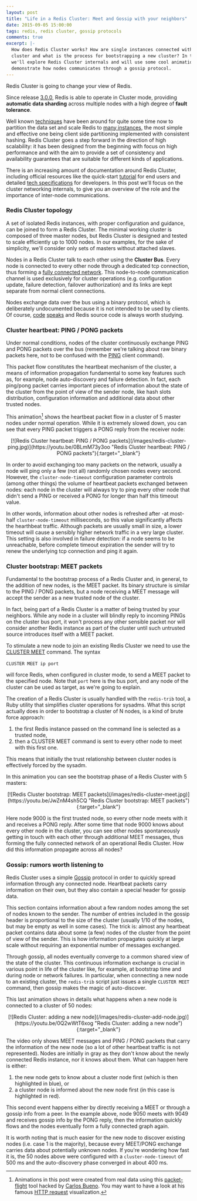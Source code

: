 ```yaml
---
layout: post
title: "Life in a Redis Cluster: Meet and Gossip with your neighbors"
date: 2015-09-05 15:00:00
tags: redis, redis cluster, gossip protocols
comments: true
excerpt: |-
  How does Redis Cluster works? How are single instances connected within a
  cluster and what is the process for bootstrapping a new cluster? In this post
  we'll explore Redis Cluster internals and will use some cool animations to
  demonstrate how nodes communicates through a gossip protocol.
---
```


Redis Cluster is going to change your view of Redis.

Since release [3.0.0](https://groups.google.com/d/msg/redis-db/dO0bFyD_THQ/Uoo2GjIx6qgJ), Redis is able to operate in Cluster mode, providing **automatic data sharding** across multiple nodes with a high degree of **fault tolerance**.

Well known [techniques](http://redis.io/topics/partitioning) have been around for quite some time now to partition the data set and scale Redis to [many instances](http://highscalability.com/blog/2014/8/27/the-12m-opssec-redis-cloud-cluster-single-server-unbenchmark.html), the most simple and effective one being client side partitioning implemented with consistent hashing. Redis Cluster goes a step forward in the direction of high scalability: it has been designed from the beginning with focus on high performance and with the aim to provide a set of consistency and availability guarantees that are suitable for different kinds of applications.

There is an increasing amount of documentation around Redis Cluster, including official resources like the quick-start [tutorial](http://redis.io/topics/cluster-tutorial) for end users and detailed [tech specifications](http://redis.io/topics/cluster-spec) for developers. In this post we'll focus on the cluster networking internals, to give you an overview of the role and the importance of inter-node communications.

### Redis Cluster topology ###

A set of isolated Redis instances, with proper configuration and guidance, can be joined to form a Redis Cluster. The minimal working cluster is composed of three master nodes, but Redis Cluster is designed and tested to scale efficiently up to 1000 nodes. In our examples, for the sake of simplicity, we'll consider only sets of masters without attached slaves.

Nodes in a Redis Cluster talk to each other using the **Cluster Bus**. Every node is connected to every other node through a dedicated tcp connection, thus forming a [fully connected network](https://en.wikipedia.org/wiki/Network_topology#Mesh). This node-to-node communication channel is used exclusively for cluster operations (e.g. configuration update, failure detection, failover authorization) and its links are kept separate from normal client connections.

Nodes exchange data over the bus using a binary protocol, which is deliberately undocumented because it is not intended to be used by clients. Of course, [code](https://github.com/antirez/redis/blob/unstable/src/cluster.h) [speaks](https://github.com/antirez/redis/blob/unstable/src/cluster.c) and Redis source code is always worth studying.

### Cluster heartbeat: PING / PONG packets ###

Under normal conditions, nodes of the cluster continuously exchange PING and PONG packets over the bus (remember we're talking about raw binary packets here, not to be confused with the [PING](http://redis.io/commands/ping) client command).

This packet flow constitutes the heartbeat mechanism of the cluster, a means of information propagation fundamental to some key features such as, for example, node auto-discovery and failure detection. In fact, each ping/pong packet carries important pieces of information about the state of the cluster from the point of view of the sender node, like hash slots distribution, configuration information and additional data about other trusted nodes.

This animation[^animation] shows the heartbeat packet flow in a cluster of 5 master nodes under normal operation. While it is extremely slowed down, you can see that every PING packet triggers a PONG reply from the receiver node:

<div style="text-align: center;" markdown="1">
[![Redis Cluster heartbeat: PING / PONG packets](/images/redis-cluster-ping.jpg)](https://youtu.be/0BLmM73y3oo "Redis Cluster heartbeat: PING / PONG packets"){:target="_blank"}
</div>

In order to avoid exchanging too many packets on the network, usually a node will ping only a few (not all) randomly chosen nodes every second. However, the `cluster-node-timeout` configuration parameter controls (among other things) the volume of heartbeat packets exchanged between nodes: each node in the cluster will always try to ping every other node that didn't send a PING or received a PONG for longer than half this timeout value.

In other words, information about other nodes is refreshed after -at most- half `cluster-node-timeout` milliseconds, so this value significantly affects the hearthbeat traffic. Although packets are usually small in size, a lower timeout will cause a sensibly higher network traffic in a very large cluster. This setting is also involved in failure detection: if a node seems to be unreachable, before complete timeout expiration the sender will try to renew the underlying tcp connection and ping it again.

### Cluster bootstrap: MEET packets ###

Fundamental to the bootstrap process of a Redis Cluster and, in general, to the addition of new nodes, is the MEET packet. Its binary structure is similar to the PING / PONG packets, but a node receiving a MEET message will accept the sender as a new trusted node of the cluster.

In fact, being part of a Redis Cluster is a matter of being trusted by your neighbors. While any node in a cluster will blindly reply to incoming PINGs on the cluster bus port, it won't process any other sensible packet nor will consider another Redis instance as part of the cluster until such untrusted source introduces itself with a MEET packet.

To stimulate a new node to join an existing Redis Cluster we need to use the [CLUSTER MEET](http://redis.io/commands/cluster-meet) command. The syntax

`CLUSTER MEET ip port`

will force Redis, when configured in cluster mode, to send a MEET packet to the specified node. Note that `port` here is the bus port, and any node of the cluster can be used as target, as we're going to explain.

The creation of a Redis Cluster is usually handled with the `redis-trib` tool, a Ruby utility that simplifies cluster operations for sysadms. What this script actually does in order to bootstrap a cluster of N nodes, is a kind of brute force approach:

1. the first Redis instance passed on the command line is selected as a trusted node,
2. then a CLUSTER MEET command is sent to every other node to meet with this first one.

This means that initially the trust relationship between cluster nodes is effectively forced by the sysadm.

In this animation you can see the bootstrap phase of a Redis Cluster with 5 masters:

<div style="text-align: center;" markdown="1">
[![Redis Cluster bootstrap: MEET packets](/images/redis-cluster-meet.jpg)](https://youtu.be/JwZnM4sh5CQ "Redis Cluster bootstrap: MEET packets"){:target="_blank"}
</div>

Here node 9000 is the first trusted node, so every other node meets with it and receives a PONG reply. After some time that node 9000 knows about every other node in the cluster, you can see other nodes spontaneously getting in touch with each other through additional MEET messages, thus forming the fully connected network of an operational Redis Cluster. How did this information propagate across all nodes?

### Gossip: rumors worth listening to ###

Redis Cluster uses a simple [Gossip](https://en.wikipedia.org/wiki/Gossip_protocol) protocol in order to quickly spread information through any connected node. Heartbeat packets carry information on their own, but they also contain a special header for gossip data.

This section contains information about a few random nodes among the set of nodes known to the sender. The number of entries included in the gossip header is proportional to the size of the cluster (usually 1/10 of the nodes, but may be empty as well in some cases). The trick is: almost any heartbeat packet contains data about some (a few) nodes of the cluster from the point of view of the sender. This is how information propagates quickly at large scale without requiring an exponential number of messages exchanged.

Through gossip, all nodes eventually converge to a common shared view of the state of the cluster. This continuous information exchange is crucial in various point in life of the cluster like, for example, at bootstrap time and during node or network failures. In particular, when connecting a new node to an existing cluster, the `redis-trib` script just issues a single `CLUSTER MEET` command, then gossip makes the magic of auto-discover.

This last animation shows in details what happens when a new node is connected to a cluster of 50 nodes:

<div style="text-align: center;" markdown="1">
[![Redis Cluster: adding a new node](/images/redis-cluster-add-node.jpg)](https://youtu.be/0Q2wWtT6xog "Redis Cluster: adding a new node"){:target="_blank"}
</div>

The video only shows MEET messages and PING / PONG packets that carry the information of the new node (so a lot of other heartbeat traffic is not represented). Nodes are initially in gray as they don't know about the newly connected Redis instance, nor it knows about them. What can happen here is either:

1. the new node gets to know about a cluster node first (which is then highlighted in blue), or
2. a cluster node is informed about the new node first (in this case is highlighted in red).

This second event happens either by directly receiving a MEET or through a gossip info from a peer. In the example above, node 9050 meets with 9049 and receives gossip info by the PONG reply, then the information quickly flows and the nodes eventually form a fully connected graph again.

It is worth noting that is much easier for the new node to discover existing nodes (i.e. case 1 is the majority), because every MEET/PONG exchange carries data about potentially unknown nodes. If you're wondering how fast it is, the 50 nodes above were configured with a `cluster-node-timeout` of 500 ms and the auto-discovery phase converged in about 400 ms.

[^animation]: Animations in this post were created from real data using this [packet-flight](https://github.com/aristus/packet-flight) tool hacked by [Carlos Bueno](https://vimeo.com/carlosb). You may want to have a look at his famous [HTTP request](https://vimeo.com/14439742) visualization.
